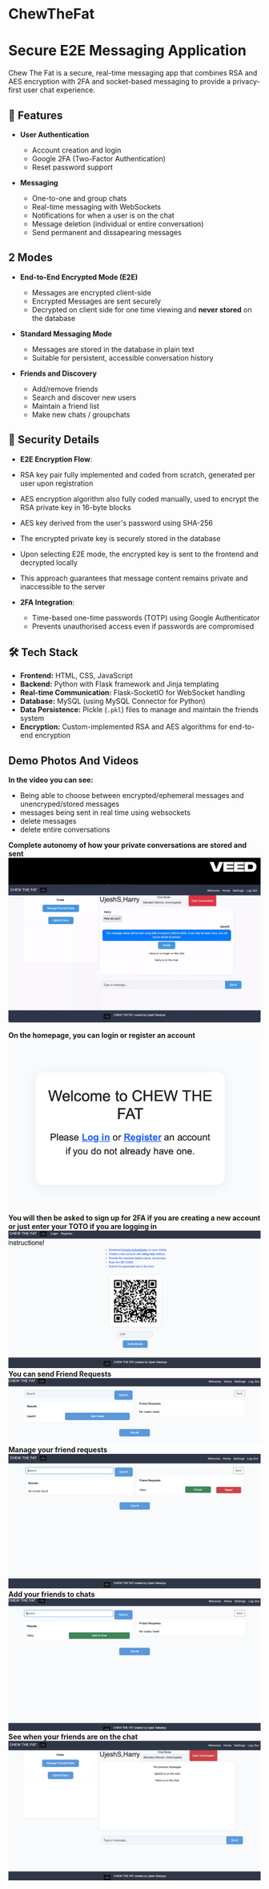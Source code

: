 # ChewTheFat

# Secure E2E Messaging Application

Chew The Fat is a secure, real-time messaging app that combines RSA and AES encryption with 2FA and socket-based messaging to provide a privacy-first user chat experience.

## 🚀 Features

- **User Authentication**
  - Account creation and login
  - Google 2FA (Two-Factor Authentication)
  - Reset password support

- **Messaging**
  - One-to-one and group chats
  - Real-time messaging with WebSockets
  - Notifications for when a user is on the chat
  - Message deletion (individual or entire conversation)
  - Send permanent and dissapearing messages

## 2 Modes

- **End-to-End Encrypted Mode (E2E)**
  - Messages are encrypted client-side
  - Encrypted Messages are sent securely
  - Decrypted on client side for one time viewing and **never stored** on the database

- **Standard Messaging Mode**
  - Messages are stored in the database in plain text
  - Suitable for persistent, accessible conversation history

- **Friends and Discovery**
  - Add/remove friends
  - Search and discover new users
  - Maintain a friend list
  - Make new chats / groupchats

## 🔐 Security Details
 
  - **E2E Encryption Flow**:
  - RSA key pair fully implemented and coded from scratch, generated per user upon registration
  - AES encryption algorithm also fully coded manually, used to encrypt the RSA private key in 16-byte blocks
  - AES key derived from the user's password using SHA-256
  - The encrypted private key is securely stored in the database
  - Upon selecting E2E mode, the encrypted key is sent to the frontend and decrypted locally
  - This approach guarantees that message content remains private and inaccessible to the server


- **2FA Integration**:
  - Time-based one-time passwords (TOTP) using Google Authenticator
  - Prevents unauthorised access even if passwords are compromised

## 🛠️ Tech Stack

- **Frontend:** HTML, CSS, JavaScript  
- **Backend:** Python with Flask framework and Jinja templating  
- **Real-time Communication:** Flask-SocketIO for WebSocket handling  
- **Database:** MySQL (using MySQL Connector for Python)  
- **Data Persistence:** Pickle (`.pkl`) files to manage and maintain the friends system  
- **Encryption:** Custom-implemented RSA and AES algorithms for end-to-end encryption  

## Demo Photos And Videos
**In the video you can see:**
- Being able to choose between encrypted/ephemeral messages and unencryped/stored messages
- messages being sent in real time using websockets
- delete messages
- delete entire conversations

**Complete autonomy of how your private conversations are stored and sent**
![Alt Text](walkthrough/walkthrough.gif)

**On the homepage, you can login or register an account**
![Alt Text](walkthrough/intro.png)
**You will then be asked to sign up for 2FA if you are creating a new account or just enter your TOTO if you are logging in**
![Alt Text](walkthrough/2FA.png)
**You can send Friend Requests**
![Alt Text](walkthrough/FindFriends.png)
**Manage your friend requests**
![Alt Text](walkthrough/ViewFriendReq.png)
**Add your friends to chats**
![Alt Text](walkthrough/AddtoChat.png)
**See when your friends are on the chat**
![Alt Text](walkthrough/MessagingScreen.png)
